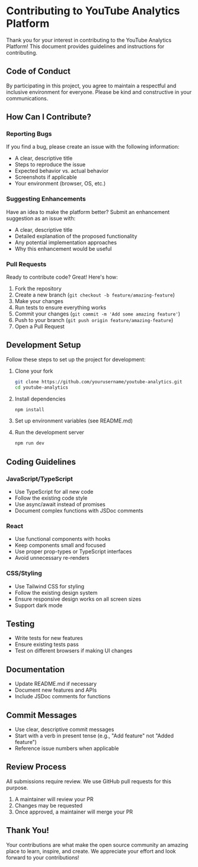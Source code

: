 # Contributing to YouTube Analytics Platform

Thank you for your interest in contributing to the YouTube Analytics Platform! This document provides guidelines and instructions for contributing.

## Code of Conduct

By participating in this project, you agree to maintain a respectful and inclusive environment for everyone. Please be kind and constructive in your communications.

## How Can I Contribute?

### Reporting Bugs

If you find a bug, please create an issue with the following information:

- A clear, descriptive title
- Steps to reproduce the issue
- Expected behavior vs. actual behavior
- Screenshots if applicable
- Your environment (browser, OS, etc.)

### Suggesting Enhancements

Have an idea to make the platform better? Submit an enhancement suggestion as an issue with:

- A clear, descriptive title
- Detailed explanation of the proposed functionality
- Any potential implementation approaches
- Why this enhancement would be useful

### Pull Requests

Ready to contribute code? Great! Here's how:

1. Fork the repository
2. Create a new branch (`git checkout -b feature/amazing-feature`)
3. Make your changes
4. Run tests to ensure everything works
5. Commit your changes (`git commit -m 'Add some amazing feature'`)
6. Push to your branch (`git push origin feature/amazing-feature`)
7. Open a Pull Request

## Development Setup

Follow these steps to set up the project for development:

1. Clone your fork

   ```bash
   git clone https://github.com/yourusername/youtube-analytics.git
   cd youtube-analytics
   ```

2. Install dependencies

   ```bash
   npm install
   ```

3. Set up environment variables (see README.md)

4. Run the development server
   ```bash
   npm run dev
   ```

## Coding Guidelines

### JavaScript/TypeScript

- Use TypeScript for all new code
- Follow the existing code style
- Use async/await instead of promises
- Document complex functions with JSDoc comments

### React

- Use functional components with hooks
- Keep components small and focused
- Use proper prop-types or TypeScript interfaces
- Avoid unnecessary re-renders

### CSS/Styling

- Use Tailwind CSS for styling
- Follow the existing design system
- Ensure responsive design works on all screen sizes
- Support dark mode

## Testing

- Write tests for new features
- Ensure existing tests pass
- Test on different browsers if making UI changes

## Documentation

- Update README.md if necessary
- Document new features and APIs
- Include JSDoc comments for functions

## Commit Messages

- Use clear, descriptive commit messages
- Start with a verb in present tense (e.g., "Add feature" not "Added feature")
- Reference issue numbers when applicable

## Review Process

All submissions require review. We use GitHub pull requests for this purpose.

1. A maintainer will review your PR
2. Changes may be requested
3. Once approved, a maintainer will merge your PR

## Thank You!

Your contributions are what make the open source community an amazing place to learn, inspire, and create. We appreciate your effort and look forward to your contributions!
